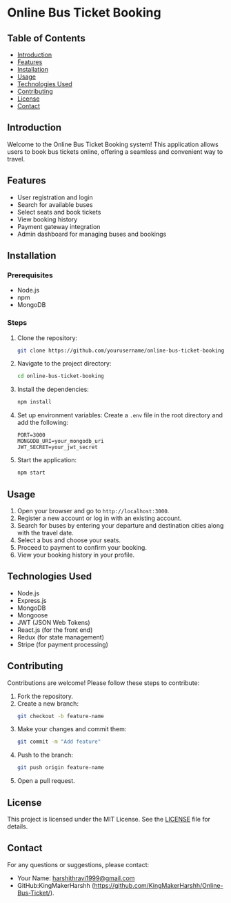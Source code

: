 # Online Bus Ticket Booking

## Table of Contents

- [Introduction](#introduction)
- [Features](#features)
- [Installation](#installation)
- [Usage](#usage)
- [Technologies Used](#technologies-used)
- [Contributing](#contributing)
- [License](#license)
- [Contact](#contact)

## Introduction

Welcome to the Online Bus Ticket Booking system! This application allows users to book bus tickets online, offering a seamless and convenient way to travel.

## Features

- User registration and login
- Search for available buses
- Select seats and book tickets
- View booking history
- Payment gateway integration
- Admin dashboard for managing buses and bookings

## Installation

### Prerequisites

- Node.js
- npm
- MongoDB

### Steps

1. Clone the repository:
   ```sh
   git clone https://github.com/yourusername/online-bus-ticket-booking.git
   ```
2. Navigate to the project directory:
   ```sh
   cd online-bus-ticket-booking
   ```
3. Install the dependencies:
   ```sh
   npm install
   ```
4. Set up environment variables:
   Create a `.env` file in the root directory and add the following:
   ```env
   PORT=3000
   MONGODB_URI=your_mongodb_uri
   JWT_SECRET=your_jwt_secret
   ```
5. Start the application:
   ```sh
   npm start
   ```

## Usage

1. Open your browser and go to `http://localhost:3000`.
2. Register a new account or log in with an existing account.
3. Search for buses by entering your departure and destination cities along with the travel date.
4. Select a bus and choose your seats.
5. Proceed to payment to confirm your booking.
6. View your booking history in your profile.

## Technologies Used

- Node.js
- Express.js
- MongoDB
- Mongoose
- JWT (JSON Web Tokens)
- React.js (for the front end)
- Redux (for state management)
- Stripe (for payment processing)

## Contributing

Contributions are welcome! Please follow these steps to contribute:

1. Fork the repository.
2. Create a new branch:
   ```sh
   git checkout -b feature-name
   ```
3. Make your changes and commit them:
   ```sh
   git commit -m "Add feature"
   ```
4. Push to the branch:
   ```sh
   git push origin feature-name
   ```
5. Open a pull request.

## License

This project is licensed under the MIT License. See the [LICENSE](LICENSE) file for details.

## Contact

For any questions or suggestions, please contact:

- Your Name: harshithravi1999@gmail.com
- GitHub:KingMakerHarshh (https://github.com/KingMakerHarshh/Online-Bus-Ticket/).
